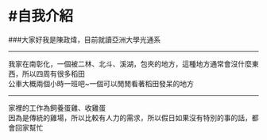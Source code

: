 #自我介紹
=========
###大家好我是陳政煒，目前就讀亞洲大學光通系
***
我家在南彰化，一個被二林、北斗、溪湖，包夾的地方，這種地方通常會沒什麼東西，所以四周有很多稻田<br />
公車大概兩個小時一班吧~一個可以閒閒看著稻田發呆的地方
***
家裡的工作為飼養蛋雞、收雞蛋<br />
因為是傳統的雞場，所以比較有人力的需求，所以假日如果沒有特別的事的話，都會回家幫忙
